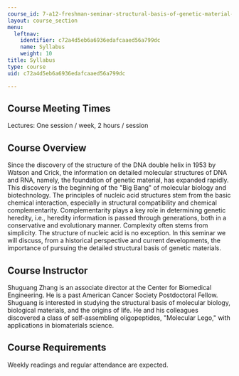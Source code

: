 ```yaml
---
course_id: 7-a12-freshman-seminar-structural-basis-of-genetic-material-nucleic-acids-fall-2005
layout: course_section
menu:
  leftnav:
    identifier: c72a4d5eb6a6936edafcaaed56a799dc
    name: Syllabus
    weight: 10
title: Syllabus
type: course
uid: c72a4d5eb6a6936edafcaaed56a799dc

---
```


Course Meeting Times
--------------------

Lectures: One session / week, 2 hours / session

Course Overview
---------------

Since the discovery of the structure of the DNA double helix in 1953 by Watson and Crick, the information on detailed molecular structures of DNA and RNA, namely, the foundation of genetic material, has expanded rapidly. This discovery is the beginning of the "Big Bang" of molecular biology and biotechnology. The principles of nucleic acid structures stem from the basic chemical interaction, especially in structural compatibility and chemical complementarity. Complementarity plays a key role in determining genetic heredity, i.e., heredity information is passed through generations, both in a conservative and evolutionary manner. Complexity often stems from simplicity. The structure of nucleic acid is no exception. In this seminar we will discuss, from a historical perspective and current developments, the importance of pursuing the detailed structural basis of genetic materials.

Course Instructor
-----------------

Shuguang Zhang is an associate director at the Center for Biomedical Engineering. He is a past American Cancer Society Postdoctoral Fellow. Shuguang is interested in studying the structural basis of molecular biology, biological materials, and the origins of life. He and his colleagues discovered a class of self-assembling oligopeptides, "Molecular Lego," with applications in biomaterials science.

Course Requirements
-------------------

Weekly readings and regular attendance are expected.